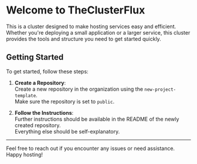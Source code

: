 # Welcome to TheClusterFlux

This is a cluster designed to make hosting services easy and efficient. Whether you're deploying a small application or a larger service, this cluster provides the tools and structure you need to get started quickly.

## Getting Started

To get started, follow these steps:

1. **Create a Repository**:  
   Create a new repository in the organization using the `new-project-template`.  
   Make sure the repository is set to `public`.

2. **Follow the Instructions**:  
   Further instructions should be available in the README of the newly created repository.  
   Everything else should be self-explanatory.

---

Feel free to reach out if you encounter any issues or need assistance. Happy hosting!
